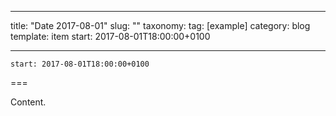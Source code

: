 
---
title: "Date 2017-08-01"
slug: ""
taxonomy:
tag: [example]
category: blog
template: item
start: 2017-08-01T18:00:00+0100

---

``start: 2017-08-01T18:00:00+0100``

===

Content.
